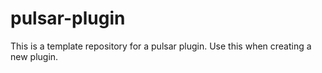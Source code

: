 # pulsar-plugin

This is a template repository for a pulsar plugin. Use this when creating a new plugin.
